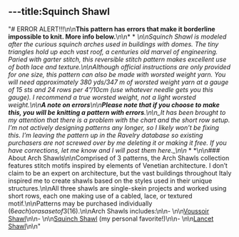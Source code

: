---title:Squinch Shawl
---
"# ERROR ALERT!!!\n\n**This pattern has errors that make it borderline impossible to knit. More info below.**\n\n* * *\n\nSquinch Shawl is modeled after the curious squinch arches used in buildings with domes. The tiny triangles hold up each vast roof, a centuries old marvel of engineering. Paried with garter stitch, this reversible stitch pattern makes excellent use of both lace and texture.\n\nAlthough official instructions are only provided for one size, this pattern can also be made with worsted weight yarn. You will need approximately 380 yds/347 m of worsted weight yarn at a gauge of 15 sts and 24 rows per 4”/10cm (use whatever needle gets you this gauge). I recommend a true worsted weight, not a light worsted weight.\n\n**A note on errors**\n\n**Please note that if you choose to make this, you will be knitting a pattern with errors**.\n\n_It has been brought to my attention that there is a problem with the chart and the short row setup. I’m not actively designing patterns any longer, so I likely won’t be fixing this. I’m leaving the pattern up in the Ravelry database so existing purchasers are not screwed over by me deleting it or making it free. If you have corrections, let me know and I will post them here._\n\n* * *\n\n### About Arch Shawls\n\nComprised of 3 patterns, the Arch Shawls collection features stitch motifs inspired by elements of Venetian architecture. I don’t claim to be an expert on architecture, but the vast buildings throughout Italy inspired me to create shawls based on the styles used in their unique structures.\n\nAll three shawls are single-skein projects and worked using short rows, each one making use of a cabled, lace, or textured motif.\n\nPatterns may be purchased individually ($6 each) or as a set of 3 ($16).\n\nArch Shawls includes:\n\n- \n\n[Voussoir Shawl](http://www.ravelry.com/patterns/library/voussoir-shawl)\n\n- \n\n[Squinch Shawl](http://www.ravelry.com/patterns/library/squinch-shawl/) (my personal favorite!)\n\n- \n\n[Lancet Shawl](http://www.ravelry.com/patterns/library/lancet-shawl)\n\n"